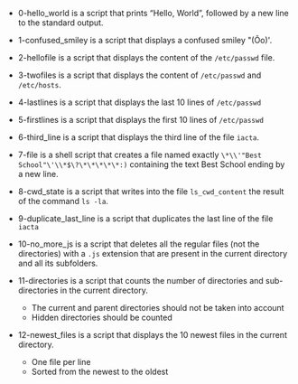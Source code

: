 - 0-hello_world is a script that prints “Hello, World”, followed by a new line to the standard output.

- 1-confused_smiley is a script that displays a confused smiley "(Ôo)'.

- 2-hellofile is a script that displays the content of the `/etc/passwd` file.

- 3-twofiles is a script that displays the content of `/etc/passwd` and `/etc/hosts`.

- 4-lastlines is a script that displays the last 10 lines of `/etc/passwd`

- 5-firstlines is a script that displays the first 10 lines of `/etc/passwd`

- 6-third_line is a script that displays the third line of the file `iacta`.

- 7-file is a shell script that creates a file named exactly `\*\\'"Best School"\'\\*$\?\*\*\*\*\*:)` containing the text Best School ending by a new line.

- 8-cwd_state is a script that writes into the file `ls_cwd_content` the result of the command `ls -la`.

- 9-duplicate_last_line is a script that duplicates the last line of the file `iacta`

- 10-no_more_js is a script that deletes all the regular files (not the directories) with a `.js` extension that are present in the current directory and all its subfolders.

- 11-directories is a script that counts the number of directories and sub-directories in the current directory.
	- The current and parent directories should not be taken into account
	- Hidden directories should be counted

- 12-newest_files is a script that displays the 10 newest files in the current directory.
	- One file per line
	- Sorted from the newest to the oldest

